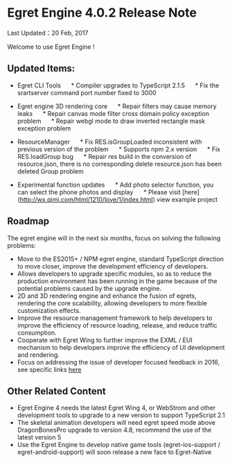 Egret Engine 4.0.2 Release Note
===============================


Last Updated：20 Feb, 2017


Welcome to use Egret Engine !


## Updated Items:

* Egret CLI Tools
     * Compiler upgrades to TypeScript 2.1.5
     * Fix the srartserver command port number fixed to 3000

* Egret engine 3D rendering core
     * Repair filters may cause memory leaks
     * Repair canvas mode filter cross domain policy exception problem
     * Repair webgl mode to draw inverted rectangle mask exception problem

* ResourceManager
     * Fix RES.isGroupLoaded inconsistent with previous version of the problem
     * Supports npm 2.x version
     * Fix RES.loadGroup bug
     * Repair res build in the conversion of resource.json, there is no corresponding delete resource.json has been deleted Group problem

* Experimental function updates
     * Add photo selector function, you can select the phone photos and display
     * Please visit [here] (http://wx.qimi.com/html/1210/love/1/index.html) view example project

## Roadmap

The egret engine will in the next six months, focus on solving the following problems:

* Move to the ES2015+ / NPM egret engine, standard TypeScript direction to move closer, improve the development efficiency of developers.
* Allows developers to upgrade specific modules, so as to reduce the production environment has been running in the game because of the potential problems caused by the upgrade engine.
* 2D and 3D rendering engine and enhance the fusion of egrets, rendering the core scalability, allowing developers to more flexible customization effects.
* Improve the resource management framework to help developers to improve the efficiency of resource loading, release, and reduce traffic consumption.
* Cooperate with Egret Wing to further improve the EXML / EUI mechanism to help developers improve the efficiency of UI development and rendering.
* Focus on addressing the issue of developer focused feedback in 2016, see specific links [here](http://bbs.egret.com/thread-25005-1-1.html)

## Other Related Content
* Egret Engine 4 needs the latest Egret Wing 4, or WebStrom and other development tools to upgrade to a new version to support TypeScript 2.1
* The skeletal animation developers will need egret speed mode above DragonBonesPro upgrade to version 4.8, recommend the use of the latest version 5
* Use the Egret Engine to develop native game tools (egret-ios-support / egret-android-support) will soon release a new face to Egret-Native